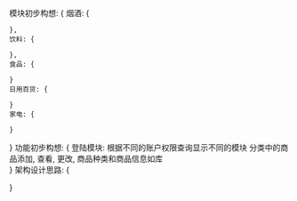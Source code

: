 模块初步构想: {
    烟酒: {

    },
    饮料: {
    
    },
    食品: {
        
    }
    日用百货: {

    }
    家电: {

    }
 }
 功能初步构想: {
    登陆模块: 根据不同的账户权限查询显示不同的模块
    分类中的商品添加, 查看, 更改, 商品种类和商品信息如库  
 }
 架构设计思路: {
    
 }